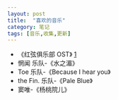 ```yaml
---
layout: post
title:  "喜欢的音乐"
category: 笔记
tags: [音乐,收集,更新]
---
```


- 《红弦俱乐部 OST》 [1](https://www.bilibili.com/video/av632229897/?vd_source=ce92ab21b94ed639d2bbd88b448ac45a)
- 惘闻 乐队-《水之湄》
- Toe 乐队-《Because I hear you》
- the Fin. 乐队-《Pale Blue》
- 窦唯-《杨桃院儿》
